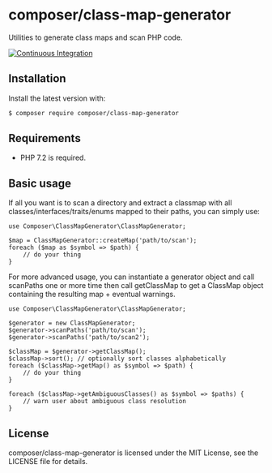 composer/class-map-generator
============================

Utilities to generate class maps and scan PHP code.

[![Continuous Integration](https://github.com/composer/class-map-generator/workflows/Continuous%20Integration/badge.svg?branch=main)](https://github.com/composer/class-map-generator/actions)


Installation
------------

Install the latest version with:

```bash
$ composer require composer/class-map-generator
```


Requirements
------------

* PHP 7.2 is required.


Basic usage
-----------

If all you want is to scan a directory and extract a classmap with all
classes/interfaces/traits/enums mapped to their paths, you can simply use:


```
use Composer\ClassMapGenerator\ClassMapGenerator;

$map = ClassMapGenerator::createMap('path/to/scan');
foreach ($map as $symbol => $path) {
    // do your thing
}
```

For more advanced usage, you can instantiate a generator object and call scanPaths one or more time
then call getClassMap to get a ClassMap object containing the resulting map + eventual warnings.

```
use Composer\ClassMapGenerator\ClassMapGenerator;

$generator = new ClassMapGenerator;
$generator->scanPaths('path/to/scan');
$generator->scanPaths('path/to/scan2');

$classMap = $generator->getClassMap();
$classMap->sort(); // optionally sort classes alphabetically
foreach ($classMap->getMap() as $symbol => $path) {
    // do your thing
}

foreach ($classMap->getAmbiguousClasses() as $symbol => $paths) {
    // warn user about ambiguous class resolution
}
```


License
-------

composer/class-map-generator is licensed under the MIT License, see the LICENSE file for details.
